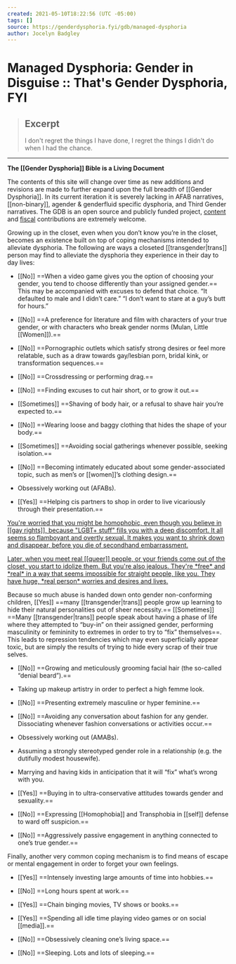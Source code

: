```yaml
---
created: 2021-05-10T18:22:56 (UTC -05:00)
tags: []
source: https://genderdysphoria.fyi/gdb/managed-dysphoria
author: Jocelyn Badgley
---
```


# Managed Dysphoria: Gender in Disguise :: That's Gender Dysphoria, FYI

> ## Excerpt
> I don't regret the things I have done, I regret the things I didn't do when I had the chance.

---
**The [[Gender Dysphoria]] Bible is a Living Document**

The contents of this site will change over time as new additions and revisions are made to further expand upon the full breadth of [[Gender Dysphoria]]. In its current iteration it is severely lacking in AFAB narratives, [[non-binary]], agender & genderfluid specific dysphoria, and Third Gender narratives. The GDB is an open source and publicly funded project, [content](https://github.com/GenderDysphoria/GenderDysphoria.fyi) and [fiscal](https://patreon.com/curvyandtrans) contributions are extremely welcome.

Growing up in the closet, even when you don’t know you’re in the closet, becomes an existence built on top of coping mechanisms intended to alleviate dysphoria. The following are ways a closeted [[transgender|trans]] person may find to alleviate the dysphoria they experience in their day to day lives:

-   [[No]] ==When a video game gives you the option of choosing your gender, you tend to choose differently than your assigned gender.== This may be accompanied with excuses to defend that choice. “It defaulted to male and I didn’t care.” “I don’t want to stare at a guy’s butt for hours.”
    
-   [[No]] ==A preference for literature and film with characters of your true gender, or with characters who break gender norms (Mulan, Little [[Women]]).==
    
-   [[No]] ==Pornographic outlets which satisfy strong desires or feel more relatable, such as a draw towards gay/lesbian porn, bridal kink, or transformation sequences.==
    
-   [[No]] ==Crossdressing or performing drag.==
    
-   [[No]] ==Finding excuses to cut hair short, or to grow it out.==
    
-   [[Sometimes]] ==Shaving of body hair, or a refusal to shave hair you’re expected to.==
    
-   [[No]] ==Wearing loose and baggy clothing that hides the shape of your body.==
    
-   [[Sometimes]] ==Avoiding social gatherings whenever possible, seeking isolation.==
    
-   [[No]] ==Becoming intimately educated about some gender-associated topic, such as men’s or [[women]]’s clothing design.==
    
-   Obsessively working out (AFABs).
    
-   [[Yes]] ==Helping cis partners to shop in order to live vicariously through their presentation.==
    

[You're worried that you might be homophobic, even though you believe in [[gay rights]], because "LGBT+ stuff" fills you with a deep discomfort. It all seems so flamboyant and overtly sexual. It makes you want to shrink down and disappear, before you die of secondhand embarrassment.
](https://twitter.com/NightlingBug/status/1215746083487461379)

[Later, when you meet real [[queer]] people, or your friends come out of the closet, you start to idolize them. But you're also jealous. They're \*free\* and \*real\* in a way that seems impossible for straight people, like you. They have huge, \*real person\* worries and desires and lives.
](https://twitter.com/NightlingBug/status/1215749725456125952)

Because so much abuse is handed down onto gender non-conforming children, [[Yes]] ==many [[transgender|trans]] people grow up learning to hide their natural personalities out of sheer necessity.== [[Sometimes]] ==Many [[transgender|trans]] people speak about having a phase of life where they attempted to “buy-in” on their assigned gender, performing masculinity or femininity to extremes in order to try to “fix” themselves==. This leads to repression tendencies which may even superficially appear toxic, but are simply the results of trying to hide every scrap of their true selves.

-   [[No]] ==Growing and meticulously grooming facial hair (the so-called “denial beard”).==
    
-   Taking up makeup artistry in order to perfect a high femme look.
    
-   [[No]] ==Presenting extremely masculine or hyper feminine.==
    
-   [[No]] ==Avoiding any conversation about fashion for any gender. Dissociating whenever fashion conversations or activities occur.==
    
-   Obsessively working out (AMABs).
    
-   Assuming a strongly stereotyped gender role in a relationship (e.g. the dutifully modest housewife).
    
-   Marrying and having kids in anticipation that it will “fix” what’s wrong with you.
    
-   [[Yes]] ==Buying in to ultra-conservative attitudes towards gender and sexuality.==
    
-   [[No]] ==Expressing [[Homophobia]] and Transphobia in [[self]] defense to ward off suspicion.==
    
-   [[No]] ==Aggressively passive engagement in anything connected to one’s true gender.==
    

Finally, another very common coping mechanism is to find means of escape or mental engagement in order to forget your own feelings.

-   [[Yes]] ==Intensely investing large amounts of time into hobbies.==
    
-   [[No]] ==Long hours spent at work.==
    
-   [[Yes]] ==Chain binging movies, TV shows or books.==
    
-   [[Yes]] ==Spending all idle time playing video games or on social [[media]].==
    
-   [[No]] ==Obsessively cleaning one’s living space.==
    
-   [[No]] ==Sleeping. Lots and lots of sleeping.==
